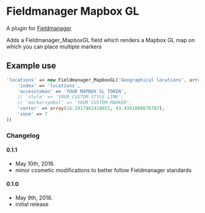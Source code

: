 # Fieldmanager Mapbox GL

A plugin for [Fieldmanager](https://github.com/alleyinteractive/wordpress-fieldmanager)

Adds a Fieldmanager_MapboxGL field which renders a Mapbox GL map on which you can place multiple markers

## Example use

```php
'locations' => new Fieldmanager_MapboxGL('Geographical locations', array(
	'index' => 'locations',
	'accesstoken' => 'YOUR MAPBOX GL TOKEN',
	// 'style' => 'YOUR CUSTOM STYLE LINK',
	// 'markersymbol' => 'YOUR CUSTOM MARKER',
	'center' => array(16.2917462418651, 43.4381888676707),
	'zoom' => 7
))
```

### Changelog

#### 0.1.1
* May 10th, 2016.
* minor cosmetic modifications to better follow Fieldmanager standards

#### 0.1.0
* May 9th, 2016.
* initial release
